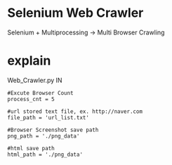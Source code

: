 # Selenium Web Crawler
Selenium + Multiprocessing -> Multi Browser Crawling 

# explain
Web_Crawler.py IN
~~~
#Excute Browser Count
process_cnt = 5 

#url stored text file, ex. http://naver.com 
file_path = 'url_list.txt' 

#Browser Screenshot save path
png_path = './png_data' 

#html save path
html_path = './png_data' 
~~~
